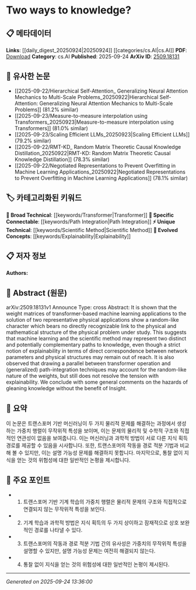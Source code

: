 <!-- KEYWORD_LINKING_METADATA:
{
  "processed_timestamp": "2025-09-24T13:36:00.546387",
  "vocabulary_version": "1.0",
  "selected_keywords": [
    "Transformer",
    "Scientific Method",
    "Path Integration",
    "Explainability"
  ],
  "rejected_keywords": [],
  "similarity_scores": {
    "Transformer": 0.85,
    "Scientific Method": 0.7,
    "Path Integration": 0.72,
    "Explainability": 0.78
  },
  "extraction_method": "AI_prompt_based",
  "budget_applied": true,
  "candidates_json": {
    "candidates": [
      {
        "surface": "transformer-based machine learning",
        "canonical": "Transformer",
        "aliases": [
          "transformer",
          "transformer model"
        ],
        "category": "broad_technical",
        "rationale": "Transformers are a foundational technology in machine learning, connecting to various applications and methods.",
        "novelty_score": 0.45,
        "connectivity_score": 0.9,
        "specificity_score": 0.7,
        "link_intent_score": 0.85
      },
      {
        "surface": "scientific method",
        "canonical": "Scientific Method",
        "aliases": [
          "scientific approach",
          "scientific process"
        ],
        "category": "unique_technical",
        "rationale": "The scientific method is a distinct approach to knowledge acquisition, contrasting with machine learning.",
        "novelty_score": 0.65,
        "connectivity_score": 0.6,
        "specificity_score": 0.8,
        "link_intent_score": 0.7
      },
      {
        "surface": "path-integration techniques",
        "canonical": "Path Integration",
        "aliases": [
          "path integration method",
          "path integral"
        ],
        "category": "specific_connectable",
        "rationale": "Path integration is a mathematical technique that can be linked to transformer operations.",
        "novelty_score": 0.6,
        "connectivity_score": 0.75,
        "specificity_score": 0.78,
        "link_intent_score": 0.72
      },
      {
        "surface": "explainability",
        "canonical": "Explainability",
        "aliases": [
          "model interpretability",
          "interpretability"
        ],
        "category": "evolved_concepts",
        "rationale": "Explainability is crucial for understanding machine learning models and their decision-making processes.",
        "novelty_score": 0.55,
        "connectivity_score": 0.8,
        "specificity_score": 0.75,
        "link_intent_score": 0.78
      }
    ],
    "ban_list_suggestions": [
      "random-like character",
      "physical problem",
      "general comments"
    ]
  },
  "decisions": [
    {
      "candidate_surface": "transformer-based machine learning",
      "resolved_canonical": "Transformer",
      "decision": "linked",
      "scores": {
        "novelty": 0.45,
        "connectivity": 0.9,
        "specificity": 0.7,
        "link_intent": 0.85
      }
    },
    {
      "candidate_surface": "scientific method",
      "resolved_canonical": "Scientific Method",
      "decision": "linked",
      "scores": {
        "novelty": 0.65,
        "connectivity": 0.6,
        "specificity": 0.8,
        "link_intent": 0.7
      }
    },
    {
      "candidate_surface": "path-integration techniques",
      "resolved_canonical": "Path Integration",
      "decision": "linked",
      "scores": {
        "novelty": 0.6,
        "connectivity": 0.75,
        "specificity": 0.78,
        "link_intent": 0.72
      }
    },
    {
      "candidate_surface": "explainability",
      "resolved_canonical": "Explainability",
      "decision": "linked",
      "scores": {
        "novelty": 0.55,
        "connectivity": 0.8,
        "specificity": 0.75,
        "link_intent": 0.78
      }
    }
  ]
}
-->

# Two ways to knowledge?

## 📋 메타데이터

**Links**: [[daily_digest_20250924|20250924]] [[categories/cs.AI|cs.AI]]
**PDF**: [Download](https://arxiv.org/pdf/2509.18131.pdf)
**Category**: cs.AI
**Published**: 2025-09-24
**ArXiv ID**: [2509.18131](https://arxiv.org/abs/2509.18131)

## 🔗 유사한 논문
- [[2025-09-22/Hierarchical Self-Attention_ Generalizing Neural Attention Mechanics to Multi-Scale Problems_20250922|Hierarchical Self-Attention: Generalizing Neural Attention Mechanics to Multi-Scale Problems]] (81.2% similar)
- [[2025-09-23/Measure-to-measure interpolation using Transformers_20250923|Measure-to-measure interpolation using Transformers]] (81.0% similar)
- [[2025-09-23/Scaling Efficient LLMs_20250923|Scaling Efficient LLMs]] (79.2% similar)
- [[2025-09-22/RMT-KD_ Random Matrix Theoretic Causal Knowledge Distillation_20250922|RMT-KD: Random Matrix Theoretic Causal Knowledge Distillation]] (78.3% similar)
- [[2025-09-22/Negotiated Representations to Prevent Overfitting in Machine Learning Applications_20250922|Negotiated Representations to Prevent Overfitting in Machine Learning Applications]] (78.1% similar)

## 🏷️ 카테고리화된 키워드
**🧠 Broad Technical**: [[keywords/Transformer|Transformer]]
**🔗 Specific Connectable**: [[keywords/Path Integration|Path Integration]]
**⚡ Unique Technical**: [[keywords/Scientific Method|Scientific Method]]
**🚀 Evolved Concepts**: [[keywords/Explainability|Explainability]]

## 📋 저자 정보

**Authors:** 

## 📄 Abstract (원문)

arXiv:2509.18131v1 Announce Type: cross 
Abstract: It is shown that the weight matrices of transformer-based machine learning applications to the solution of two representative physical applications show a random-like character which bears no directly recognizable link to the physical and mathematical structure of the physical problem under study. This suggests that machine learning and the scientific method may represent two distinct and potentially complementary paths to knowledge, even though a strict notion of explainability in terms of direct correspondence between network parameters and physical structures may remain out of reach. It is also observed that drawing a parallel between transformer operation and (generalized) path-integration techniques may account for the random-like nature of the weights, but still does not resolve the tension with explainability. We conclude with some general comments on the hazards of gleaning knowledge without the benefit of Insight.

## 📝 요약

이 논문은 트랜스포머 기반 머신러닝이 두 가지 물리적 문제를 해결하는 과정에서 생성하는 가중치 행렬이 무작위적 특성을 보이며, 이는 문제의 물리적 및 수학적 구조와 직접적인 연관성이 없음을 보여줍니다. 이는 머신러닝과 과학적 방법이 서로 다른 지식 획득 경로를 제공할 수 있음을 시사합니다. 또한, 트랜스포머의 작동을 경로 적분 기법과 비교해 볼 수 있지만, 이는 설명 가능성 문제를 해결하지 못합니다. 마지막으로, 통찰 없이 지식을 얻는 것의 위험성에 대한 일반적인 논평을 제시합니다.

## 🎯 주요 포인트

- 1. 트랜스포머 기반 기계 학습의 가중치 행렬은 물리적 문제의 구조와 직접적으로 연결되지 않는 무작위적 특성을 보인다.
- 2. 기계 학습과 과학적 방법은 지식 획득의 두 가지 상이하고 잠재적으로 상호 보완적인 경로를 나타낼 수 있다.
- 3. 트랜스포머의 작동과 경로 적분 기법 간의 유사성은 가중치의 무작위적 특성을 설명할 수 있지만, 설명 가능성 문제는 여전히 해결되지 않는다.
- 4. 통찰 없이 지식을 얻는 것의 위험성에 대한 일반적인 논평이 제시된다.


---

*Generated on 2025-09-24 13:36:00*